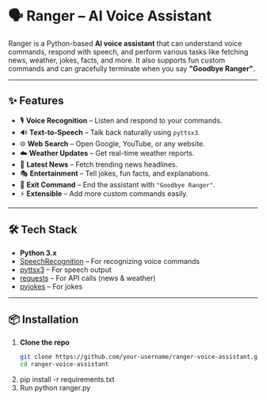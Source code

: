 # 🗣️ Ranger – AI Voice Assistant  

Ranger is a Python-based **AI voice assistant** that can understand voice commands, respond with speech, and perform various tasks like fetching news, weather, jokes, facts, and more. It also supports fun custom commands and can gracefully terminate when you say **"Goodbye Ranger"**.  

---

## ✨ Features  

- 🎙️ **Voice Recognition** – Listen and respond to your commands.  
- 🔊 **Text-to-Speech** – Talk back naturally using `pyttsx3`.  
- 🌐 **Web Search** – Open Google, YouTube, or any website.  
- ☁️ **Weather Updates** – Get real-time weather reports.  
- 📰 **Latest News** – Fetch trending news headlines.  
- 🎭 **Entertainment** – Tell jokes, fun facts, and explanations.  
- 🛑 **Exit Command** – End the assistant with `"Goodbye Ranger"`.  
- ⚡ **Extensible** – Add more custom commands easily.  

---

## 🛠️ Tech Stack  

- **Python 3.x**  
- [SpeechRecognition](https://pypi.org/project/SpeechRecognition/) – For recognizing voice commands  
- [pyttsx3](https://pypi.org/project/pyttsx3/) – For speech output  
- [requests](https://pypi.org/project/requests/) – For API calls (news & weather)  
- [pyjokes](https://pypi.org/project/pyjokes/) – For jokes  

---

## 📦 Installation  

1. **Clone the repo**  
   ```bash
   git clone https://github.com/your-username/ranger-voice-assistant.git
   cd ranger-voice-assistant
2. pip install -r requirements.txt
3. Run
   python ranger.py
